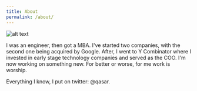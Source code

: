 ```yaml
---
title: About
permalink: /about/
---
```

![alt text](http://qasaryounis.com/assets/qasaryounis_compressed.jpg)

I was an engineer, then got a MBA. I've started two companies, with the second one being acquired by Google. After, I went to Y Combinator where I invested in early stage technology companies and served as the COO. I'm now working on something new. For better or worse, for me work is worship. 

Everything I know, I put on twitter: @qasar. 



